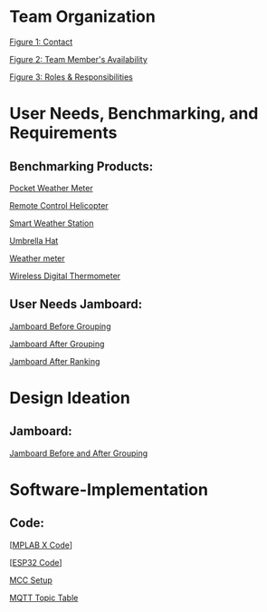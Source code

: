 # Team Organization
[Figure 1: Contact](Appendix/TeamOrganization/Figure1.md)

[Figure 2: Team Member's Availability](Appendix/TeamOrganization/Figure2.md)

[Figure 3: Roles & Responsibilities](Appendix/TeamOrganization/Figure3.md)

# User Needs, Benchmarking, and Requirements
## Benchmarking Products:
[Pocket Weather Meter](/Appendix/UserNeeds-Benchmarking-Requirements/PocketWeatherMeter.md)

[Remote Control Helicopter](/Appendix/UserNeeds-Benchmarking-Requirements/RemoteControlHelicopter.md)

[Smart Weather Station](/Appendix/UserNeeds-Benchmarking-Requirements/SmartWeatherStation.md)

[Umbrella Hat](/Appendix/UserNeeds-Benchmarking-Requirements/UmbrellaHat.md)

[Weather meter](/Appendix/UserNeeds-Benchmarking-Requirements/WEATHERmeter.md)

[Wireless Digital Thermometer](/Appendix/UserNeeds-Benchmarking-Requirements/WirelessDigitalThermometer.md)

## User Needs Jamboard:
[Jamboard Before Grouping](Appendix/UserNeeds-Benchmarking-Requirements/JamboardBefore.md)

[Jamboard After Grouping](Appendix/UserNeeds-Benchmarking-Requirements/JamboardAfter.md)

[Jamboard After Ranking](Appendix/UserNeeds-Benchmarking-Requirements/JamboardRanking.md)

# Design Ideation
## Jamboard:
[Jamboard Before and After Grouping](/Appendix/Design-Ideation/Jamboard.md)

# Software-Implementation
## Code:
[[MPLAB X Code](https://github.com/WhoWaWay/WhoWaWay.github.io/tree/main/Appendix/PIC)]

[[ESP32 Code](https://github.com/WhoWaWay/WhoWaWay.github.io/tree/main/Appendix/ESP32)]

[MCC Setup](/Appendix/Software-Implementation/MCC-Setup.md)

[MQTT Topic Table](/Appendix/Software-Implementation/MQTT-Topic-Table.md)


